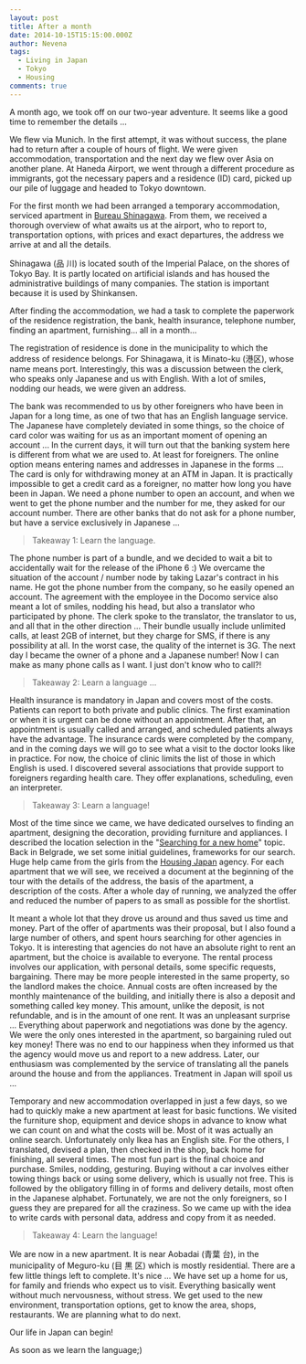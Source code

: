 ```yaml
---
layout: post
title: After a month
date: 2014-10-15T15:15:00.000Z
author: Nevena
tags:
  - Living in Japan
  - Tokyo
  - Housing
comments: true
---
```

A month ago, we took off on our two-year adventure. It seems like a good time to remember the details ... 

We flew via Munich. In the first attempt, it was without success, the plane had to return after a couple of hours of flight. We were given accommodation, transportation and the next day we flew over Asia on another plane. At Haneda Airport, we went through a different procedure as immigrants, got the necessary papers and a residence (ID) card, picked up our pile of luggage and headed to Tokyo downtown.

For the first month we had been arranged a temporary accommodation, serviced apartment in [Bureau Shinagawa](https://www.space-d.co.jp/en/shinagawa). From them, we received a thorough overview of what awaits us at the airport, who to report to, transportation options, with prices and exact departures, the address we arrive at and all the details. 

Shinagawa (品 川) is located south of the Imperial Palace, on the shores of Tokyo Bay. It is partly located on artificial islands and has housed the administrative buildings of many companies. The station is important because it is used by Shinkansen.

After finding the accommodation, we had a task to complete the paperwork of the residence registration, the  bank, health insurance, telephone number, finding an apartment, furnishing... all in a month...

The registration of residence is done in the municipality to which the address of residence belongs. For Shinagawa, it is Minato-ku (港区), whose name means port. Interestingly, this was a discussion between the clerk, who speaks only Japanese and us with English. With a lot of smiles, nodding our heads, we were given an address.

The bank was recommended to us by other foreigners who have been in Japan for a long time, as one of two that has an English language service. The Japanese have completely deviated in some things, so the choice of card color was waiting for us as an important moment of opening an account ... In the current days, it will turn out that the banking system here is different from what we are used to. At least for foreigners. The online option means entering names and addresses in Japanese in the forms ... The card is only for withdrawing money at an ATM in Japan. It is practically impossible to get a credit card as a foreigner, no matter how long you have been in Japan. We need a phone number to open an account, and when we went to get the phone number and the number for me, they asked for our account number. There are other banks that do not ask for a phone number, but have a service exclusively in Japanese ...

> Takeaway 1: Learn the language.

The phone number is part of a bundle, and we decided to wait a bit to accidentally wait for the release of the iPhone 6 :) We overcame the situation of the account / number node by taking Lazar's contract in his name. He got the phone number from the company, so he easily opened an account. The agreement with the employee in the Docomo service also meant a lot of smiles, nodding his head, but also a translator who participated by phone. The clerk spoke to the translator, the translator to us, and all that in the other direction ... Their bundle usually include unlimited calls, at least 2GB of internet, but they charge for SMS, if there is any possibility at all. In the worst case, the quality of the internet is 3G. The next day I became the owner of a phone and a Japanese number! Now I can make as many phone calls as I want. I just don't know who to call?!

> Takeaway 2: Learn a language ...

Health insurance is mandatory in Japan and covers most of the costs. Patients can report to both private and public clinics. The first examination or when it is urgent can be done without an appointment. After that, an appointment is usually called and arranged, and scheduled patients always have the advantage. The insurance cards were completed by the company, and in the coming days we will go to see what a visit to the doctor looks like in practice. For now, the choice of clinic limits the list of those in which English is used. I discovered several associations that provide support to foreigners regarding health care. They offer explanations, scheduling, even an interpreter.

> Takeaway 3: Learn a language!

Most of the time since we came, we have dedicated ourselves to finding an apartment, designing the decoration, providing furniture and appliances. I described the location selection in the "[Searching for a new home](https://www.nipponija.com/searching-for-a-new-home/)" topic. Back in Belgrade, we set some initial guidelines, frameworks for our search. Huge help came from the girls from the [Housing Japan](http://housingjapan.com/) agency. For each apartment that we will see, we received a document at the beginning of the tour with the details of the address, the basis of the apartment, a description of the costs. After a whole day of running, we analyzed the offer and reduced the number of papers to as small as possible for the shortlist.

It meant a whole lot that they drove us around and thus saved us time and money. Part of the offer of apartments was their proposal, but I also found a large number of others, and spent hours searching for other agencies in Tokyo. It is interesting that agencies do not have an absolute right to rent an apartment, but the choice is available to everyone. The rental process involves our application, with personal details, some specific requests, bargaining. There may be more people interested in the same property, so the landlord makes the choice. Annual costs are often increased by the monthly maintenance of the building, and initially there is also a deposit and something called key money. This amount, unlike the deposit, is not refundable, and is in the amount of one rent. It was an unpleasant surprise ... Everything about paperwork and negotiations was done by the agency. We were the only ones interested in the apartment, so bargaining ruled out key money! There was no end to our happiness when they informed us that the agency would move us and report to a new address. Later, our enthusiasm was complemented by the service of translating all the panels around the house and from the appliances. Treatment in Japan will spoil us ...

Temporary and new accommodation overlapped in just a few days, so we had to quickly make a new apartment at least for basic functions. We visited the furniture shop, equipment and device shops in advance to know what we can count on and what the costs will be. Most of it was actually an online search. Unfortunately only Ikea has an English site. For the others, I translated, devised a plan, then checked in the shop, back home for finishing, all several times. The most fun part is the final choice and purchase. Smiles, nodding, gesturing. Buying without a car involves either towing things back or using some delivery, which is usually not free. This is followed by the obligatory filling in of forms and delivery details, most often in the Japanese alphabet. Fortunately, we are not the only foreigners, so I guess they are prepared for all the craziness. So we came up with the idea to write cards with personal data, address and copy from it as needed.

> Takeaway 4: Learn the language!

We are now in a new apartment. It is near Aobadai (青葉 台), in the municipality of Meguro-ku (目 黒 区) which is mostly residential. There are a few little things left to complete. It's nice ... We have set up a home for us, for family and friends who expect us to visit. Everything basically went without much nervousness, without stress. We get used to the new environment, transportation options, get to know the area, shops, restaurants. We are planning what to do next.

Our life in Japan can begin!

As soon as we learn the language;)